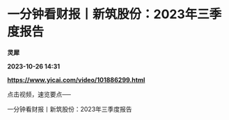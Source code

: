 # 一分钟看财报丨新筑股份：2023年三季度报告
**灵犀**

**2023-10-26 14:31**

**https://www.yicai.com/video/101886299.html**

点击视频，速览要点──

一分钟看财报丨新筑股份：2023年三季度报告